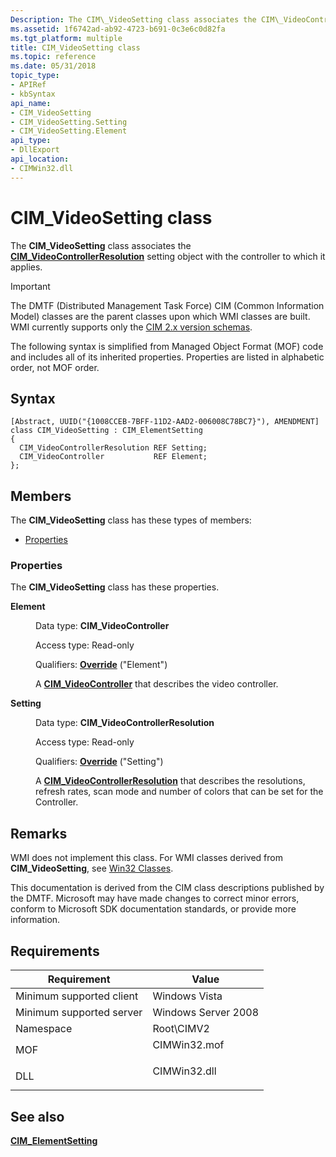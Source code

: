 ```yaml
---
Description: The CIM\_VideoSetting class associates the CIM\_VideoControllerResolution setting object with the controller to which it applies.
ms.assetid: 1f6742ad-ab92-4723-b691-0c3e6c0d82fa
ms.tgt_platform: multiple
title: CIM_VideoSetting class
ms.topic: reference
ms.date: 05/31/2018
topic_type: 
- APIRef
- kbSyntax
api_name: 
- CIM_VideoSetting
- CIM_VideoSetting.Setting
- CIM_VideoSetting.Element
api_type: 
- DllExport
api_location: 
- CIMWin32.dll
---
```


# CIM\_VideoSetting class

The **CIM\_VideoSetting** class associates the [**CIM\_VideoControllerResolution**](cim-videocontrollerresolution.md) setting object with the controller to which it applies.

> [!IMPORTANT]
> The DMTF (Distributed Management Task Force) CIM (Common Information Model) classes are the parent classes upon which WMI classes are built. WMI currently supports only the [CIM 2.x version schemas](https://dmtf.org/standards/cim/schemas).

 

The following syntax is simplified from Managed Object Format (MOF) code and includes all of its inherited properties. Properties are listed in alphabetic order, not MOF order.

## Syntax

``` syntax
[Abstract, UUID("{1008CCEB-7BFF-11D2-AAD2-006008C78BC7}"), AMENDMENT]
class CIM_VideoSetting : CIM_ElementSetting
{
  CIM_VideoControllerResolution REF Setting;
  CIM_VideoController           REF Element;
};
```

## Members

The **CIM\_VideoSetting** class has these types of members:

-   [Properties](#properties)

### Properties

The **CIM\_VideoSetting** class has these properties.

<dl> <dt>

**Element**
</dt> <dd> <dl> <dt>

Data type: **CIM\_VideoController**
</dt> <dt>

Access type: Read-only
</dt> <dt>

Qualifiers: [**Override**](/windows/desktop/WmiSdk/standard-qualifiers) ("Element")
</dt> </dl>

A [**CIM\_VideoController**](cim-videocontroller.md) that describes the video controller.

</dd> <dt>

**Setting**
</dt> <dd> <dl> <dt>

Data type: **CIM\_VideoControllerResolution**
</dt> <dt>

Access type: Read-only
</dt> <dt>

Qualifiers: [**Override**](/windows/desktop/WmiSdk/standard-qualifiers) ("Setting")
</dt> </dl>

A [**CIM\_VideoControllerResolution**](cim-videocontrollerresolution.md) that describes the resolutions, refresh rates, scan mode and number of colors that can be set for the Controller.

</dd> </dl>

## Remarks

WMI does not implement this class. For WMI classes derived from **CIM\_VideoSetting**, see [Win32 Classes](win32-provider.md).

This documentation is derived from the CIM class descriptions published by the DMTF. Microsoft may have made changes to correct minor errors, conform to Microsoft SDK documentation standards, or provide more information.

## Requirements



| Requirement | Value |
|-------------------------------------|-----------------------------------------------------------------------------------------|
| Minimum supported client<br/> | Windows Vista<br/>                                                                |
| Minimum supported server<br/> | Windows Server 2008<br/>                                                          |
| Namespace<br/>                | Root\\CIMV2<br/>                                                                  |
| MOF<br/>                      | <dl> <dt>CIMWin32.mof</dt> </dl> |
| DLL<br/>                      | <dl> <dt>CIMWin32.dll</dt> </dl> |



## See also

<dl> <dt>

[**CIM\_ElementSetting**](cim-elementsetting.md)
</dt> </dl>

 

